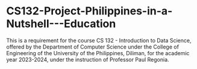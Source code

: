# CS132-Project-Philippines-in-a-Nutshell---Education
This is a requirement for the course CS 132 - Introduction to Data Science, offered by the Department of Computer Science under the College of Engineering of the University of the Philippines, Diliman, for the academic year 2023-2024, under the instruction of Professor Paul Regonia.
